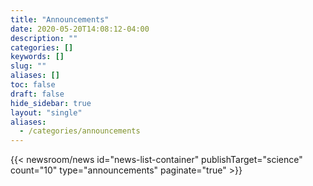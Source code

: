 ```yaml
---
title: "Announcements"
date: 2020-05-20T14:08:12-04:00
description: ""
categories: []
keywords: []
slug: ""
aliases: []
toc: false
draft: false
hide_sidebar: true
layout: "single"
aliases:
  - /categories/announcements
---
```


{{< newsroom/news id="news-list-container" publishTarget="science" count="10" type="announcements" paginate="true" >}}
